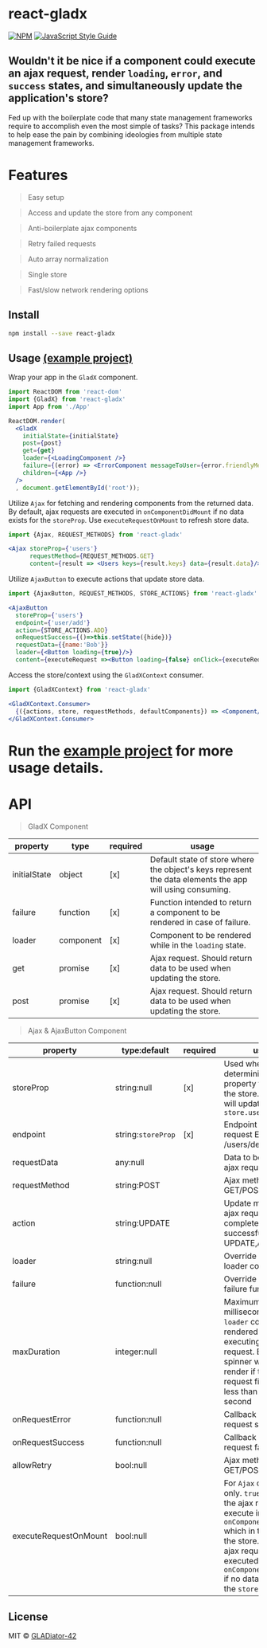 
# react-gladx

[![NPM](https://img.shields.io/npm/v/react-gladx.svg)](https://www.npmjs.com/package/react-gladx) [![JavaScript Style Guide](https://img.shields.io/badge/code_style-standard-brightgreen.svg)](https://standardjs.com)

## Wouldn't it be nice if a component could execute an ajax request, render `loading`, `error`, and `success` states, and simultaneously update the application's store?
Fed up with the boilerplate code that many state management frameworks require to accomplish even the most simple of tasks? This package intends to 
help ease the pain by combining ideologies from multiple state management frameworks.   

# Features

> Easy setup

> Access and update the store from any component 

> Anti-boilerplate ajax components  

> Retry failed requests
  
> Auto array normalization 

> Single store

> Fast/slow network rendering options

## Install

```bash
npm install --save react-gladx
```

## Usage [(example project)](https://github.com/Glad-Tech/react-gladx/tree/master/example)

Wrap your app in the `GladX` component.
```jsx
import ReactDOM from 'react-dom'
import {GladX} from 'react-gladx'
import App from './App'

ReactDOM.render(
  <GladX
    initialState={initialState}
    post={post}
    get={get}
    loader={<LoadingComponent />}
    failure={(error) => <ErrorComponent messageToUser={error.friendlyMessage} />}
    children={<App />}
  />
  , document.getElementById('root'));
```


Utilize `Ajax` for fetching and rendering components from the returned data. By default, ajax requests are executed in `onComponentDidMount` if no data exists for the `storeProp`. Use `executeRequestOnMount` to refresh store data.

```jsx
import {Ajax, REQUEST_METHODS} from 'react-gladx'

<Ajax storeProp={'users'} 
      requestMethod={REQUEST_METHODS.GET}
      content={result => <Users keys={result.keys} data={result.data}/> }/>
```

Utilize `AjaxButton` to execute actions that update store data. 

```jsx
import {AjaxButton, REQUEST_METHODS, STORE_ACTIONS} from 'react-gladx'

<AjaxButton 
  storeProp={'users'}
  endpoint={'user/add'}
  action={STORE_ACTIONS.ADD}
  onRequestSuccess={()=>this.setState({hide})}
  requestData={{name:'Bob'}}
  loader={<Button loading={true}/>}
  content={executeRequest =><Button loading={false} onClick={executeRequest} />} />
```


Access the store/context using the `GladXContext` consumer. 

```jsx
import {GladXContext} from 'react-gladx'

<GladXContext.Consumer>
  {({actions, store, requestMethods, defaultComponents}) => <Component/>}
</GladXContext.Consumer>
```

# Run the [example project](https://github.com/Glad-Tech/react-gladx/tree/master/example) for more usage details.


# API

> GladX Component

property | type| required | usage
------------ | ------------- | ----------- | ----------
initialState | object | [x] | Default state of store where the object's keys represent the data elements the app will using consuming.
failure | function | [x] | Function intended to return a component to be rendered in case of failure. 
loader | component | [x] | Component to be rendered while in the `loading` state.
get | promise | [x] | Ajax request. Should return data to be used when updating the store.
post | promise | [x] | Ajax request. Should return data to be used when updating the store.

> Ajax & AjaxButton Component

property | type:default | required | usage
------------ | ------------- | ----------- | ----------
storeProp | string:null | [x] | Used when determining which property to update in the store. Ex. `users` will update `store.users`  
endpoint | string:`storeProp`  | [x] | Endpoint for the ajax request Ex. /users/delete/`{id}`
requestData | any:null |  | Data to be used in ajax request 
requestMethod | string:POST |  | Ajax method type Ex. GET/POST
action | string:UPDATE |  | Update method when ajax request has completed successfully Ex. UPDATE,ADD,DELETE
loader | string:null |  | Override default loader component.
failure | function:null |  | Override default failure function.
maxDuration | integer:null |  | Maximum amount of milliseconds until `loader` component is rendered when executing ajax request. Ex. `500` spinner will not render if the ajax request finishes in less than half a second
onRequestError | function:null |  | Callback when ajax request succeeds
onRequestSuccess | function:null |  | Callback when ajax request fails
allowRetry | bool:null |  | Ajax method GET/POST
executeRequestOnMount | bool:null |  | For `Ajax` component only. `true` will force the ajax request to execute in `onComponentDidMount` which in turn updates the store. By default, ajax requests are executed in `onComponentDidMount` if no data exists for the `storeProp`.




## License

MIT © [GLADiator-42](https://github.com/GLADiator-42)
